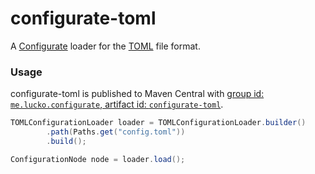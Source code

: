 # configurate-toml
A [Configurate](https://github.com/SpongePowered/Configurate/) loader for the [TOML](https://github.com/toml-lang/toml) file format.

### Usage
configurate-toml is published to Maven Central with [group id: `me.lucko.configurate`, artifact id: `configurate-toml`](https://search.maven.org/artifact/me.lucko.configurate/configurate-toml).

```java
TOMLConfigurationLoader loader = TOMLConfigurationLoader.builder()
        .path(Paths.get("config.toml"))
        .build();

ConfigurationNode node = loader.load();
```

